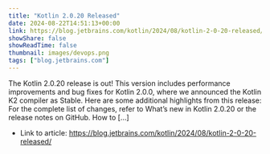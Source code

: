 ```yaml
---
title: "Kotlin 2.0.20 Released"
date: 2024-08-22T14:51:13+00:00
link: https://blog.jetbrains.com/kotlin/2024/08/kotlin-2-0-20-released/
showShare: false
showReadTime: false
thumbnail: images/devops.png
tags: ["blog.jetbrains.com"]
---
```

The Kotlin 2.0.20 release is out! This version includes performance improvements and bug fixes for Kotlin 2.0.0, where we announced the Kotlin K2 compiler as Stable. Here are some additional highlights from this release: For the complete list of changes, refer to What’s new in Kotlin 2.0.20 or the release notes on GitHub. How to […]

- Link to article: https://blog.jetbrains.com/kotlin/2024/08/kotlin-2-0-20-released/